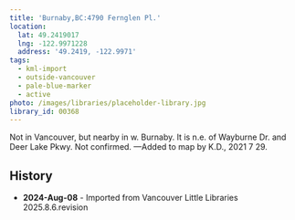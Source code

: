 ```yaml
---
title: 'Burnaby,BC:4790 Fernglen Pl.'
location:
  lat: 49.2419017
  lng: -122.9971228
  address: '49.2419, -122.9971'
tags:
  - kml-import
  - outside-vancouver
  - pale-blue-marker
  - active
photo: /images/libraries/placeholder-library.jpg
library_id: 00368
---
```

Not in Vancouver, but nearby in w. Burnaby.
It is n.e. of Wayburne Dr. and Deer Lake Pkwy.
Not confirmed.
—Added to map by K.D., 2021 7 29. 

## History
- **2024-Aug-08** - Imported from Vancouver Little Libraries 2025.8.6.revision
